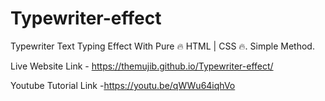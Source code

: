 # Typewriter-effect
Typewriter Text Typing Effect With Pure  🔥 HTML | CSS 🔥. Simple Method.

Live Website Link - https://themujib.github.io/Typewriter-effect/

Youtube Tutorial Link -https://youtu.be/qWWu64iqhVo
